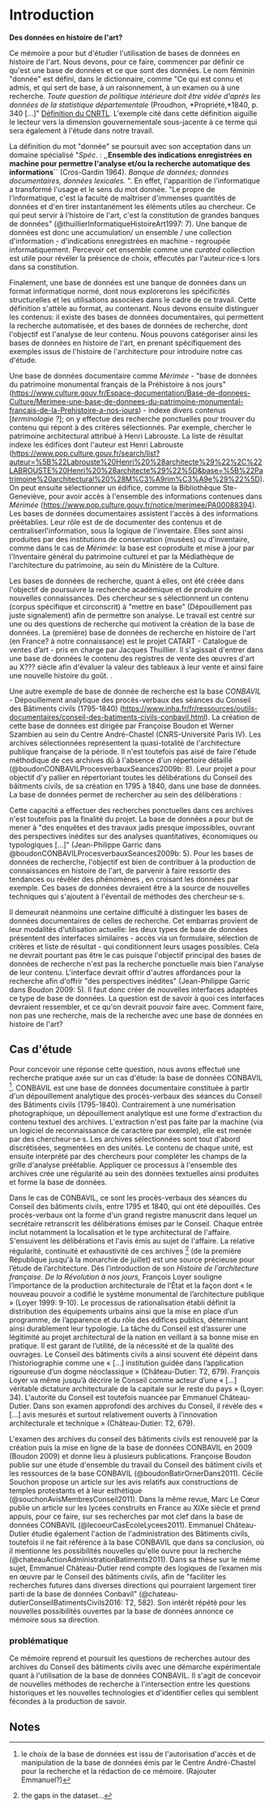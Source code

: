 # Introduction

**Des données en histoire de l'art?** 

Ce mémoire a pour but d'étudier l'utilisation de bases de données en histoire de l'art. Nous devons, pour ce faire, commencer par définir ce qu'est une base de données et ce que sont des données. Le nom féminin "donnée" est défini, dans le dictionnaire, comme "Ce qui est connu et admis, et qui sert de base, à un raisonnement, à un examen ou à une recherche. *Toute question de politique intérieure doit être vidée d'après les données de la statistique départementale* (Proudhon, *Propriété,*1840, p. 340 [...]" [Définition du CNRTL](https://www.cnrtl.fr/definition/donn%C3%A9e). L'exemple cité dans cette définition aiguille le lecteur vers la dimension gouvernementale sous-jacente à ce terme qui sera également à l'étude dans notre travail. 

La définition du mot "donnée" se poursuit avec son acceptation dans un domaine spécialisé "*Spéc.* : ,,**Ensemble des indications enregistrées en machine pour permettre l'analyse et/ou la recherche automatique des informations**`` (Cros-Gardin 1964). *Banque de données; données documentaires, données lexicales.* ". En effet, l'apparition de l'informatique a transformé l'usage et le sens du mot donnée. "Le propre de l'informatique, c'est la faculté de maîtriser d'immenses quantités de données et d'en tirer instantanément les éléments utiles au chercheur. Ce qui peut servir à l'histoire de l'art, c'est la constitution de grandes banques de données" (@thuillierInformatiqueHistoireArt1997: 7). Une banque de données est donc une accumulation/ un ensemble / une collection d'information ̣- d'indications enregistrées en machine - regroupée informatiquement. Percevoir cet ensemble comme une *curated* collection est utile pour révéler la présence de choix, effecutés par l'auteur·rice·s lors dans sa constitution.

Finalement, une base de données est une banque de données dans un format informatique normé, dont nous explorerons les spécificités structurelles et les utilisations associées dans le cadre de ce travail. Cette définition s'attèle au format, au contenant. Nous devons ensuite distinguer les contenus: il existe des bases de données documentaires, qui permettent la recherche automatisée, et des bases de données de recherche, dont l'objectif est l'analyse de leur contenu. Nous pouvons catégoriser ainsi les bases de données en histoire de l'art, en prenant spécifiquement des exemples issus de l'histoire de l'architecture pour introduire notre cas d'étude. 

Une base de données documentaire comme *Mérimée* -  "base de données du patrimoine monumental français de la Préhistoire à nos jours" (https://www.culture.gouv.fr/Espace-documentation/Base-de-donnees-Culture/Merimee-une-base-de-donnees-du-patrimoine-monumental-francais-de-la-Prehistoire-a-nos-jours) - indexe divers contenus [*terminologie ?*]; on y effectue des recherche ponctuelles pour trouver du contenu qui répont à des critères sélectionnés. Par exemple, chercher le patrimoine architectural attribué à Henri Labrouste. La liste de résultat indexe les édifices dont l'auteur est Henri Labrouste (https://www.pop.culture.gouv.fr/search/list?auteur=%5B%22Labrouste%20Henri%20%28architecte%29%22%2C%22LABROUSTE%20Henri%20%28architecte%29%22%5D&base=%5B%22Patrimoine%20architectural%20%28M%C3%A9rim%C3%A9e%29%22%5D). On peut ensuite sélectionner un édifice, comme la Bibliothèque Ste-Geneviève, pour avoir accès à l'ensemble des informations contenues dans *Mérimée* (https://www.pop.culture.gouv.fr/notice/merimee/PA00088394). Les bases de données documentaires assistent l'accès à des informations préétablies. Leur rôle est de de documenter des contenus et de centraliserl'information, sous la logique de l'inventaire. Elles sont ainsi produites par des institutions de conservation (musées) ou d'inventaire, comme dans le cas de *Mérimée*: la base est coproduite et mise à jour par l'Inventaire général du patrimoine culturel et par la Médiathèque de l'architecture du patrimoine, au sein du Ministère de la Culture.  	

Les bases de données de recherche, quant à elles, ont été créée dans l'objectif de poursuivre la recherche académique et de produire de nouvelles connaissances. Des chercheur·se·s sélectionnent un contenu (corpus spécifique et circonscrit) à "mettre en base" (Dépouillement pas juste signalement)  afin de permettre son analyse. Le travail est centré sur une ou des questions de recherche qui motivent la création de la base de données. La (première) base de données de recherche en histoire de l'art (en France? à notre connaissance) est le projet CATART - Catalogue de ventes d’art - pris en charge par Jacques Thuillier. Il s'agissait d'entrer dans une base de données le contenu des registres de vente des œuvres d'art au X??? siècle afin d'évaluer la valeur des tableaux à leur vente et ainsi faire une nouvelle histoire du goût. <!-- à développer/corriger -->.

Une autre exemple de base de donnée de recherche est la base *CONBAVIL* - Dépouillement analytique des procès-verbaux des séances du Conseil des Bâtiments civils (1795-1840) (https://www.inha.fr/fr/ressources/outils-documentaires/conseil-des-batiments-civils-conbavil.html). La création de cette base de données est dirigée par Françoise Boudon et Werner Szambien au sein du Centre André-Chastel (CNRS-Université Paris IV). Les archives sélectionnées représentent la quasi-totalité de l'architecture publique française de la période. Il n'est toutefois pas aisé de faire l'étude méthodique de ces archives dû à l'absence d'un répertoire détaillé (@boudonCONBAVILProcesverbauxSeances2009b: 8). Leur projet a pour objectif d'y pallier en répertoriant toutes les délibérations du Conseil des bâitments civils, de sa création en 1795 à 1840, dans une base de données. La base de données permet de rechercher au sein des délibérations : <!-- choisir un autre exemple parce que ça ne marche pas avec la bibliothèque Ste-Geneviève-->

Cette capacité a effectuer des recherches ponctuelles dans ces archives n'est toutefois pas la finalité du projet. La base de données a pour but de mener à "des enquêtes et des travaux jadis presque impossibles, ouvrant des perspectives inédites sur des analyses quantitatives, économiques ou typologiques [...]" (Jean-Philippe Garric dans @boudonCONBAVILProcesverbauxSeances2009b: 5). Pour les bases de données de recherche, l'objectif est bien de contribuer à la production de connaissances en histoire de l'art, de parvenir à faire ressortir des tendances ou révêler des phénomènes <!-- documentés par le contenu initial mais invisible à la lecture "humaine" -->, en croisant les données par exemple. Ces bases de données devraient être à la source de nouvelles techniques qui s'ajoutent à l'éventail de méthodes des chercheur·se·s.

Il demeurait néanmoins une certaine difficulté à distinguer les bases de données documentaires de celles de recherche. Cet embarras provient de leur modalités d'utilisation actuelle: les deux types de base de données présentent des interfaces similaires - accès via un formulaire, sélection de critères et liste de résultat - qui conditionnent leurs usages possibles. Cela ne devrait pourtant pas être le cas puisque l'objectif principal des bases de données de recherche n'est pas la recherche ponctuelle mais bien l'analyse de leur contenu. L'interface devrait offrir d'autres affordances pour la recherche afin d'offrir  "des perspectives inédites"  (Jean-Philippe Garric dans Boudon 2009: 5). Il faut donc créer de nouvelles interfaces adaptées ce type de base de données. La question est de savoir à quoi ces interfaces devraient ressembler, et ce qu'on devrait pouvoir faire avec. Comment faire, non pas une recherche, mais de la recherche avec une base de données en histoire de l'art?

## Cas d'étude

Pour concevoir une réponse cette question, nous avons effectué une recherche pratique axée sur un cas d'étude: la base de données CONBAVIL [^ 3]. CONBAVIL est une base de données documentaire constituée à partir d'un dépouillement analytique des procès-verbaux des séances du Conseil des Bâtiments civils (1795-1840). Contrairement à une numérisation photographique, un dépouillement analytique est une forme d'extraction du contenu textuel des archives. L'extraction n'est pas faite par la machine (via un logiciel de reconnaissance de caractère par exemple), elle est menée par des chercheur·se·s. Les archives sélectionnées sont tout d'abord discrétisées, segmentées en des unités. Le contenu de chaque unité, est ensuite interprété par des chercheurs pour compléter les champs de la grille d'analyse préétablie. Appliquer ce processus à l'ensemble des archives crée une régularité au sein des données textuelles ainsi produites et forme la base de données.

Dans le cas de CONBAVIL, ce sont les procès-verbaux des séances du Conseil des bâtiments civils, entre 1795 et 1840, qui ont été dépouillés. Ces procès-verbaux ont la forme d'un grand registre manuscrit dans lequel un secrétaire retranscrit les délibérations émises par le Conseil. Chaque entrée inclut notamment la localisation et le type architectural de l'affaire. S'ensuivent les délibérations et l'avis émis au sujet de l'affaire. La relative régularité, continuité et exhaustivité de ces archives [^5] (de la première République jusqu'à la monarchie de juillet) est une source précieuse pour l’étude de l’architecture. Dès l’introduction de son *Histoire de l’architecture française. De la Révolution à nos jours,* François Loyer souligne l’importance de la production architecturale de l’État et la façon dont « le nouveau pouvoir a codifié le système monumental de l’architecture publique » (Loyer 1999: 9-10). Le processus de rationalisation établi définit la distribution des équipements urbains ainsi que la mise en place d’un programme, de l’apparence et du rôle des édifices publics, déterminant ainsi durablement leur typologie.  La tâche du Conseil est d’assurer une légitimité au projet architectural de la nation en veillant à sa bonne mise en pratique. Il est garant de l’utilité, de la nécessité et de la qualité des ouvrages. Le Conseil des bâtiments civils a ainsi souvent été dépeint dans l’historiographie comme une « […] institution guidée dans l’application rigoureuse d’un dogme néoclassique » (Château-Dutier: T2, 679). François Loyer va même jusqu’à décrire le Conseil comme acteur d’une « [...] véritable dictature architecturale de la capitale sur le reste du pays » (Loyer: 34). L'autorité du Conseil est toutefois nuancée par Emmanuel Château-Dutier. Dans son examen approfondi des archives du Conseil, il révèle des « [...] avis mesurés et surtout relativement ouverts à l’innovation architecturale et technique » (Château-Dutier: T2, 679). 

<!-- déplacé au chap 1: L’œuvre du Conseil des bâtiments civils a aussi été abordée sous l’angle de « l’inscription des pouvoirs dans l’espace », où Georges Teyssot affirme que « les équipements monumentaux, transparents, lisibles dans leur apparence d’objets “réguliers”, transforment la ville en ville-programme, en ville-équipement » (Teyssot 1978: 94). Bruno Fortier lie cette logique de l'équipement à une quantification du projet architectural. Les décisions d'architecture sont soumises à une économie du projet, tant sur les coûts que dans la gestion, pour maximiser l'efficacité des équipements (Fortier 1978: 85).  Bernard Lepetit poursuit l'analyse de la « *citta servizi,* ville équipement »[9](#sdfootnote9sym) dans son ouvrage, les *Villes de la France moderne* pour y voir la « définition d’une politique de l’aménagement des villes qui s’est inscrite dans la réalité du territoire » (Lepetit 1988: 257). Georges Teyssot et Bernard Lepetit ont tous deux produit des évaluations quantitatives et des cartes thématiques pour  pour étudier ce phénomène de « volonté globalisante des politiques spatiales » (Lepetit 1988: 103).-->

<!-- Moullier: cbc police et politique de la ville sous napoléon-->

L'examen des archives du conseil des bâtiments civils est renouvelé par la création puis la mise en ligne de la base de données CONBAVIL en 2009 (Boudon 2009) et donne lieu à plusieurs publications. Françoise Boudon publie sur une étude d'ensemble du travail du Conseil des bâtiment civils et les ressources de la base CONBAVIL (@boudonBatirOrnerDans2011). Cécile Souchon propose un article sur les avis relatifs aux constructions de temples protestants et à leur esthétique (@souchonAvisMembresConseil2011). Dans la même revue, Marc Le Cœur publie un article sur les lycées construits en France au XIXe siècle et prend appuis, pour ce faire, sur ses recherches par mot clef dans la base de données CONBAVIL (@lecoeurCasEcoleLycees2011). Emmanuel Château-Dutier étudie également l'action de l'administration des Bâtiments civils, toutefois il ne fait référence à la base CONBAVIL que dans sa conclusion, où il mentionne les possibilités nouvelles qu'elle ouvre pour la recherche (@chateauActionAdministrationBatiments2011). Dans sa thèse sur le même sujet, Emmanuel Château-Dutier rend compte des logiques de l’examen mis en œuvre par le Conseil des bâtiments civils, afin de "faciliter les recherches futures dans diverses directions qui pourraient largement tirer parti de la base de données Conbavil" (@chateau-dutierConseilBatimentsCivils2016: T2, 582). Son intérêt répété pour les nouvelles possibilités ouvertes par la base de données annonce ce mémoire sous sa direction.



### problématique

Ce mémoire reprend et poursuit les questions de recherches autour des archives du Conseil des bâtiments civils avec une démarche expérimentale quant à l'utilisation de la base de données CONBAVIL. Il s'agit de concevoir de nouvelles méthodes de recherche à l'intersection entre les questions historiques et les nouvelles technologies et d'identifier celles qui semblent fécondes à la production de savoir.









## Notes

[^ 1]: Sous-série F21* des Archives nationales (F21* 2470 à F21 * 2536, soit les années 1795 à 1840)
[^2]:  Le Conseil était une administration consultative placée auprès de l’administration centrale pour éclairer le ministre de l’Intérieur par ses avis dans les décisions qu’il avait à prendre en matière d’architecture (@chateau-dutierConseilBatimentsCivils2016: T1, 27).

[^3]: le choix de la base de données est issu de l'autorisation d'accès et de manipulation de la base de données émis par le Centre André-Chastel pour la recherche et la rédaction de ce mémoire. (Rajouter Emmanuel?)

[^5]: the gaps in the dataset...